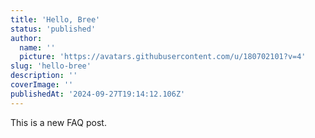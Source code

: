 ```yaml
---
title: 'Hello, Bree'
status: 'published'
author:
  name: ''
  picture: 'https://avatars.githubusercontent.com/u/180702101?v=4'
slug: 'hello-bree'
description: ''
coverImage: ''
publishedAt: '2024-09-27T19:14:12.106Z'
---
```


This is a new FAQ post.